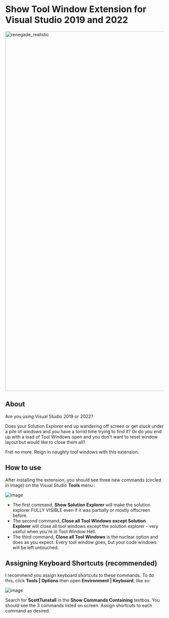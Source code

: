 # Show Tool Window Extension for Visual Studio 2019 and 2022

<img width="1540" height="1144" alt="renegade_realistic" src="https://github.com/user-attachments/assets/d864c819-92fe-4bd2-84a9-20c7d7837437" />

## About

Are you using Visual Studio 2019 or 2022?

Does your Solution Explorer end up wandering off screen or get stuck under a pile of windows and you have a torrid time trying to find it?
Or do you end up with a load of Tool Windows open and you don't want to reset window layout but would like to close them all?

Fret no more. Reign in naughty tool windows with this extension.


## How to use

After installing the extension, you should see three new commands (circled in image) on the Visual Studio **Tools** menu :

![image](https://github.com/user-attachments/assets/c5e0c14e-f341-45ba-9e6d-842b554f74ed)


* The first command, **Show Solution Explorer** will make the solution explorer FULLY VISIBLE even if it was partially or mostly offscreen before.
* The second command, **Close all Tool Windows except Solution Explorer** will close all tool windows except the solution explorer - very useful when you're in Tool Window Hell. 
* The third command, **Close all Tool Windows** is the nuclear option and does as you expect. Every tool window goes, but your code windows will be left untouched. 


## Assigning Keyboard Shortcuts (recommended)

I recommend you assign keyboard shortcuts to these commands. To do this, click **Tools | Options** then open **Environment | Keyboard**, like so:

![image](https://github.com/user-attachments/assets/be8c2e2b-e840-452e-9220-e81ea408da81)

Search for **ScottTunstall** in the **Show Commands Containing** textbox. You should see the 3 commands listed on screen. Assign shortcuts to each command as desired.

